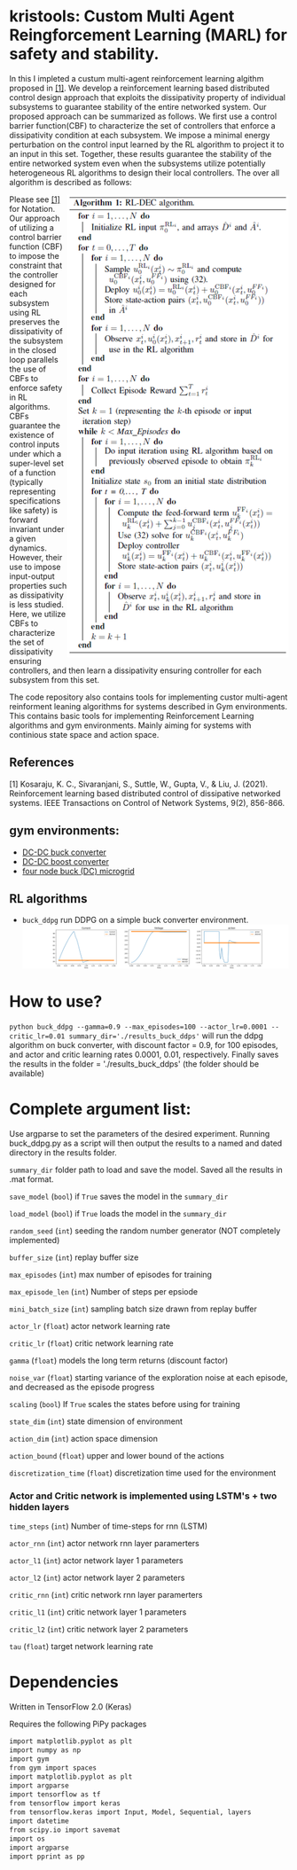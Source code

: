 # kristools: Custom Multi Agent Reingforcement Learning (MARL) for safety and stability.

In this I impleted a custum multi-agent reinforcement learning algithm proposed in [[1]](#1). We develop a reinforcement learning based distributed control design approach that exploits the dissipativity property of individual subsystems to guarantee stability of the entire networked system. Our proposed approach can be summarized as follows. We first  use a control barrier function(CBF) to characterize the set of controllers that enforce a dissipativity condition at each subsystem. We impose a minimal energy perturbation on the control input learned by the RL algorithm to project it to an input in this set. Together, these results guarantee the stability of the entire networked system even when the subsystems utilize potentially heterogeneous RL algorithms to design their local controllers. The over all algorithm is described as follows:

<img src="https://github.com/asokraju/kristools/blob/d23bbb49d2ac67d4750a55c728d9b631ef4633b3/results/algorithm.PNG" width="400" align="right">

Please see [[1]](#1) for Notation. Our approach of utilizing a control barrier function (CBF) to impose the constraint that the controller designed for each subsystem using RL preserves the dissipativity of the subsystem in the closed loop parallels the use of CBFs to enforce safety in RL algorithms. CBFs guarantee the existence of control inputs under which a super-level set of a function (typically representing specifications like safety) is forward invariant under a given dynamics. However, their use to impose input-output properties such as dissipativity is less studied. Here, we utilize CBFs to characterize the set of dissipativity ensuring controllers, and then learn a dissipativity ensuring controller for each subsystem from this set.


The code repository also contains tools for implementing custor multi-agent reinforment leaning algorithms for systems described in Gym environments. 
This contains basic tools for implementing Reinforcement Learning algorithms and gym environments. Mainly aiming for systems with continious state space and action space.


## References
<a id="1">[1]</a> 
Kosaraju, K. C., Sivaranjani, S., Suttle, W., Gupta, V., & Liu, J. (2021). 
Reinforcement learning based distributed control of dissipative networked systems. 
IEEE Transactions on Control of Network Systems, 9(2), 856-866.

## gym environments:
- [DC-DC buck converter](rl/gym_env/buck.py)
- [DC-DC boost converter](rl/gym_env/boost.py)
- [four node buck (DC) microgrid](rl/gym_env/buck_microgrid.py)
## RL algorithms
- ```buck_ddpg``` run DDPG on a simple buck converter environment.
![DC-DC buck converter](results/results_plot_nice.png)

# How to use?
```python buck_ddpg --gamma=0.9 --max_episodes=100 --actor_lr=0.0001 --critic_lr=0.01 summary_dir='./results_buck_ddps'```
will run the ddpg algorithm on buck converter, with discount factor = 0.9, for 100 episodes, and actor and critic learning rates 0.0001, 0.01, respectively. Finally saves the results in the folder = './results_buck_ddps' (the folder should be available)

# Complete argument list:

Use argparse to set the parameters of the desired experiment. Running buck_ddpg.py as a script will then output the results to a named and dated directory in the results folder.

```summary_dir``` folder path to load and save the model. Saved all the results in .mat format.

```save_model``` (```bool```) if ```True``` saves the model in the ```summary_dir```

```load_model``` (```bool```) if ```True``` loads the model in the ```summary_dir```

```random_seed```  (```int```)  seeding the random number generator (NOT completely implemented)

```buffer_size``` (```int```) replay buffer size

```max_episodes``` (```int```) max number of episodes for training

```max_episode_len``` (```int```) Number of steps per epsiode

```mini_batch_size``` (```int```) sampling batch size drawn from replay buffer

```actor_lr``` (```float```) actor network learning rate

```critic_lr``` (```float```) critic network learning rate

```gamma``` (```float```) models the long term returns (discount factor)

```noise_var``` (```float```) starting variance of the exploration noise at each episode, and decreased as the episode progress

```scaling```  (```bool```) If ```True``` scales the states before using for training

```state_dim``` (```int```) state dimension of environment

```action_dim``` (```int```) action space dimension

```action_bound``` (```float```) upper and lower bound of the actions

```discretization_time``` (```float```) discretization time used for the environment

### Actor and Critic network is implemented using LSTM's + two hidden layers

```time_steps``` (```int```) Number of time-steps for rnn (LSTM)

```actor_rnn``` (```int```) actor network rnn layer paramerters

```actor_l1``` (```int```) actor network layer 1 parameters

```actor_l2``` (```int```) actor network layer 2 parameters



```critic_rnn``` (```int```) critic network rnn layer paramerters

```critic_l1``` (```int```) critic network layer 1 parameters

```critic_l2``` (```int```) critic network layer 2 parameters

```tau```  (```float```)  target network learning rate



# Dependencies

Written in TensorFlow 2.0 (Keras)

Requires the following PiPy packages
```
import matplotlib.pyplot as plt
import numpy as np
import gym
from gym import spaces
import matplotlib.pyplot as plt
import argparse
import tensorflow as tf
from tensorflow import keras
from tensorflow.keras import Input, Model, Sequential, layers
import datetime
from scipy.io import savemat
import os
import argparse
import pprint as pp
```
